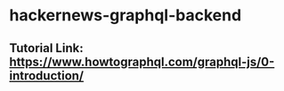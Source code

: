 # hackernews-graphql-backend

## Tutorial Link: https://www.howtographql.com/graphql-js/0-introduction/